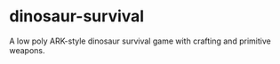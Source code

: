 # dinosaur-survival
A low poly ARK-style dinosaur survival game with crafting and primitive weapons.
